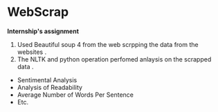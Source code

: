 # WebScrap
**Internship's assignment**
1. Used Beautiful soup 4 from the web scrpping the data from the websites . 
2. The NLTK and python operation perfomed anlaysis on the scrapped data .
  * Sentimental Analysis
  * Analysis of Readability
  * Average Number of Words Per Sentence
  * Etc. 
